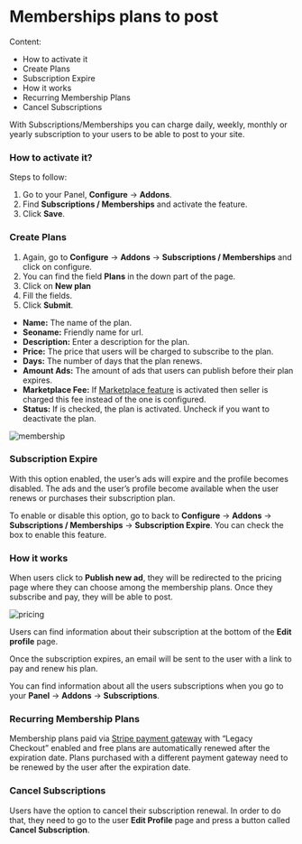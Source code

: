 # Memberships plans to post
Content:
-   How to activate it
-   Create Plans
-   Subscription Expire
-   How it works
-   Recurring Membership Plans
-   Cancel Subscriptions

With Subscriptions/Memberships you can charge daily, weekly, monthly or yearly subscription to your users to be able to post to your site.

### How to activate it?

Steps to follow:
1.  Go to your Panel,  **Configure**  ->  **Addons**.
2.  Find  **Subscriptions / Memberships** and activate the feature.
3.  Click  **Save**.


### Create Plans

1.  Again, go to  **Configure**  ->  **Addons** ->  **Subscriptions / Memberships** and click on configure.
2.  You can find the field **Plans** in the down part of the page. 
3.  Click on **New plan**
3.  Fill the fields.
4.  Click  **Submit**.

-   **Name:**  The name of the plan.
-   **Seoname:**  Friendly name for url.
-   **Description:**  Enter a description for the plan.
-   **Price:**  The price that users will be charged to subscribe to the plan.
-   **Days:**  The number of days that the plan renews.
-   **Amount Ads:**  The amount of ads that users can publish before their plan expires.
-   **Marketplace Fee:**  If  [Marketplace feature](Payment-set-up-marketplace-with-srtipe-connect.md)  is activated then seller is charged this fee instead of the one is configured.
-   **Status:**  If is checked, the plan is activated. Uncheck if you want to deactivate the plan.

![membership](https://raw.githubusercontent.com/yclas/guides/master/images/membership.png)

### Subscription Expire

With this option enabled, the user’s ads will expire and the profile becomes disabled. The ads and the user’s profile become available when the user renews or purchases their subscription plan.

To enable or disable this option, go to back to **Configure**  ->  **Addons** ->  **Subscriptions / Memberships**  ->  **Subscription Expire**. You can check the box to enable this feature.

### How it works

When users click to  **Publish new ad**, they will be redirected to the pricing page where they can choose among the membership plans. Once they subscribe and pay, they will be able to post.

![pricing](https://raw.githubusercontent.com/yclas/guides/master/images/pricing.png)

Users can find information about their subscription at the bottom of the  **Edit profile**  page.

Once the subscription expires, an email will be sent to the user with a link to pay and renew his plan. 

You can find information about all the users subscriptions when you go to your **Panel** ->  **Addons**  ->  **Subscriptions**.

### Recurring Membership Plans

Membership plans paid via  [Stripe payment gateway](Payment-set-up-marketplace-with-srtipe-connect.md)  with “Legacy Checkout” enabled and free plans are automatically renewed after the expiration date. Plans purchased with a different payment gateway need to be renewed by the user after the expiration date.

### Cancel Subscriptions

Users have the option to cancel their subscription renewal. In order to do that, they need to go to the user **Edit Profile** page and press a button called  **Cancel Subscription**.

